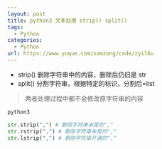 ```yaml
---
layout: post
title: python3 文本处理 strip() split()
tags:
  - Python
categories:
  - Python
url: https://www.yuque.com/samzong/code/zyil6u
---
```


- strip() 删除字符串中的内容，删除后仍旧是 str
- split() 分割字符串，根据特定的标识，分割后=list

> 两者处理过程中都不会修改原字符串的内容

```python
python3

str.strip(",") # 删除字符串末尾的","
str.rstrip(",") # 删除字符串末尾的","
str.lstrip(",") # 删除字符串开通的","
```
